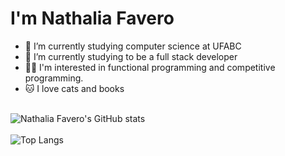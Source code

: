 
# I'm Nathalia Favero 

- 🔭 I’m currently studying computer science at UFABC
- 🌱 I’m currently studying to be a full stack developer
- 👩‍💻 I'm interested in functional programming and competitive programming.
- 🐱 I love cats and books <br><br>


![Nathalia Favero's GitHub stats](https://github-readme-stats.vercel.app/api?username=FaveroNath&show_icons=true&theme=radical)<br><br>
![Top Langs](https://github-readme-stats.vercel.app/api/top-langs/?username=FaveroNath&layout=compact&theme=radical)
